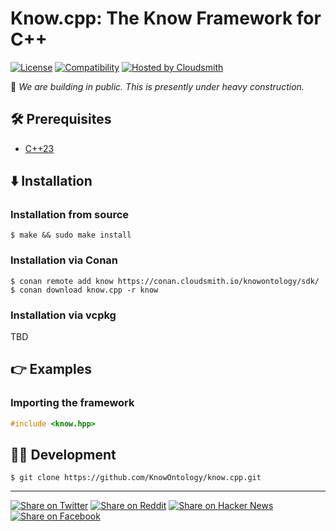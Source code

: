 # Know.cpp: The Know Framework for C++

[![License](https://img.shields.io/badge/license-Public%20Domain-blue.svg)](https://unlicense.org)
[![Compatibility](https://img.shields.io/badge/c%2B%2B-23-blue)](https://cpp23.wiki)
[![Hosted by Cloudsmith](https://img.shields.io/badge/OSS%20hosting%20by-cloudsmith-blue?logo=cloudsmith&style=flat-square)](https://cloudsmith.com)

🚧 _We are building in public. This is presently under heavy construction._

## 🛠️ Prerequisites

- [C++23](https://cpp23.wiki)

## ⬇️ Installation

### Installation from source

```console
$ make && sudo make install
```

### Installation via Conan

```console
$ conan remote add know https://conan.cloudsmith.io/knowontology/sdk/
$ conan download know.cpp -r know
```

### Installation via vcpkg

TBD

## 👉 Examples

### Importing the framework

```c
#include <know.hpp>
```

## 👨‍💻 Development

```console
$ git clone https://github.com/KnowOntology/know.cpp.git
```

---

[![Share on Twitter](https://img.shields.io/badge/share%20on-twitter-03A9F4?logo=twitter)](https://twitter.com/share?url=https://github.com/KnowOntology/know.cpp&text=Know.cpp:%20The%20Know%20Framework%20for%20C%2B%2B)
[![Share on Reddit](https://img.shields.io/badge/share%20on-reddit-red?logo=reddit)](https://reddit.com/submit?url=https://github.com/KnowOntology/know.cpp&title=Know.cpp:%20The%20Know%20Framework%20for%20C%2B%2B)
[![Share on Hacker News](https://img.shields.io/badge/share%20on-hacker%20news-orange?logo=ycombinator)](https://news.ycombinator.com/submitlink?u=https://github.com/KnowOntology/know.cpp&t=Know.cpp:%20The%20Know%20Framework%20for%20C%2B%2B)
[![Share on Facebook](https://img.shields.io/badge/share%20on-facebook-1976D2?logo=facebook)](https://www.facebook.com/sharer/sharer.php?u=https://github.com/KnowOntology/know.cpp)

